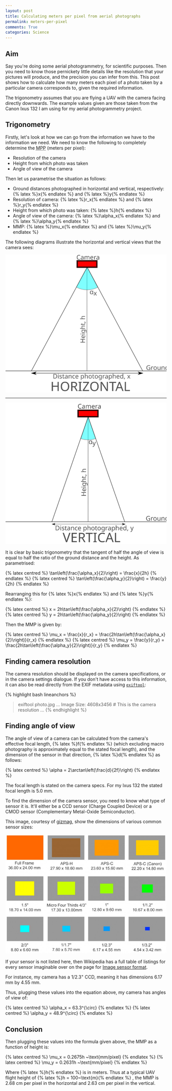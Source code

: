 ```yaml
---
layout: post
title: Calculating meters per pixel from aerial photographs
permalink: meters-per-pixel
comments: True
categories: Science
---
```


## Aim

Say you're doing some aerial photogrammetry, for scientific purposes. Then you need to know those pernickety little details like the resolution that your pictures will produce, and the precision you can infer from this. This post shows how to calculate how many meters each pixel of a photo taken by a particular camera corresponds to, given the required information.

The trigonometry assumes that you are flying a UAV with the camera facing directly downwards. The example values given are those taken from the Canon Ixus 132 I am using for my aerial photogrammetry project.

<!--more-->

## Trigonometry

Firstly, let's look at how we can go from the information we have to the information we need. We need to know the following to completely determine the <abbr title="Meters Per Pixel">MPP</abbr> (meters per pixel):

* Resolution of the camera
* Height from which photo was taken
* Angle of view of the camera

Then let us parametrise the situation as follows:

* Ground distances photographed in horizontal and vertical, respectively: {% latex %}x{% endlatex %} and {% latex %}y{% endlatex %}
* Resolution of camera: {% latex %}r_x{% endlatex %} and {% latex %}r_y{% endlatex %}
* Height from which photo was taken: {% latex %}h{% endlatex %}
* Angle of view of the camera: {% latex %}\alpha_x{% endlatex %} and {% latex %}\alpha_y{% endlatex %}
* MMP: {% latex %}\mu_x{% endlatex %} and {% latex %}\mu_y{% endlatex %}

The following diagrams illustrate the horizontal and vertical views that the camera sees:

![horizontal view](/public/media/meters-per-pixel/horizontal_view.svg)

-----

![vertical view](/public/media/meters-per-pixel/vertical_view.svg)

It is clear by basic trigonometry that the tangent of half the angle of view is equal to half the ratio of the ground distance and the height. As parametrised:

{% latex centred %} \tan\left(\frac{\alpha_x}{2}\right) = \frac{x}{2h} {% endlatex %}
{% latex centred %} \tan\left(\frac{\alpha_y}{2}\right) = \frac{y}{2h} {% endlatex %}

Rearranging this for {% latex %}x{% endlatex %} and {% latex %}y{% endlatex %}:

{% latex centred %} x = 2h\tan\left(\frac{\alpha_x}{2}\right) {% endlatex %}
{% latex centred %} y = 2h\tan\left(\frac{\alpha_y}{2}\right) {% endlatex %}

Then the MMP is given by:

{% latex centred %} \mu_x = \frac{x}{r_x} = \frac{2h\tan\left(\frac{\alpha_x}{2}\right)}{r_x} {% endlatex %}
{% latex centred %} \mu_y = \frac{y}{r_y} = \frac{2h\tan\left(\frac{\alpha_y}{2}\right)}{r_y} {% endlatex %}

## Finding camera resolution

The camera resolution should be displayed on the camera specifications, or in the camera settings dialogue. If you don't have access to this information, it can also be read directly from the EXIF metadata using [`exiftool`](http://www.sno.phy.queensu.ca/~phil/exiftool/):

{% highlight bash lineanchors %}
> exiftool photo.jpg
...
Image Size: 4608x3456 # This is the camera resolution
...
{% endhighlight %}

## Finding angle of view

The angle of view of a camera can be calculated from the camera's effective focal length, {% latex %}f{% endlatex %} (which excluding macro photography is approximately equal to the stated focal length), and the dimension of the sensor in that direction, {% latex %}d{% endlatex %} as follows:

{% latex centred %} \alpha = 2\arctan\left(\frac{d}{2f}\right) {% endlatex %}

The focal length is stated on the camera specs. For my Ixus 132 the stated focal length is 5.0 mm.

To find the dimension of the camera sensor, you need to know what type of sensor it is. It'll either be a CCD sensor (Charge Coupled Device) or a CMOD sensor (Complementary Metal-Oxide Semiconductor).

This image, courtesy of [gizmag](http://www.gizmag.com/camera-sensor-size-guide/26684/pictures#1), show the dimensions of various common sensor sizes:

![sensor sizes](/public/media/meters-per-pixel/sensor_sizes.jpg)

If your sensor is not listed here, then Wikipedia has a full table of listings for every sensor imaginable over on the page for [Image sensor format](https://en.wikipedia.org/wiki/Image_sensor_format#Table_of_sensor_formats_and_sizes).

For instance, my camera has a 1/2.3" CCD, meaning it has dimensions 6.17 mm by 4.55 mm.

Thus, plugging these values into the equation above, my camera has angles of view of:

{% latex centred %} \alpha_x = 63.3^{\circ} {% endlatex %}
{% latex centred %} \alpha_y = 48.9^{\circ} {% endlatex %}

## Conclusion

Then plugging these values into the formula given above, the MMP as a function of height is:

{% latex centred %} \mu_x = 0.2675h ~\text{mm/pixel} {% endlatex %}
{% latex centred %} \mu_y = 0.2631h ~\text{mm/pixel} {% endlatex %}

Where {% latex %}h{% endlatex %} is in meters. Thus at a typical UAV flight height of {% latex %}h = 100~\text{m}{% endlatex %} , the MMP is 2.68 cm per pixel in the horizontal and 2.63 cm per pixel in the vertical.
